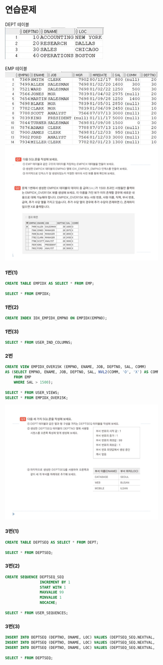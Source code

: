 # 연습문제

DEPT 테이블 <br>
![](img/연습문제/DEPT.JPG) <br> <br>
EMP 테이블 <br>
![](img/연습문제/EMP.JPG) <br>
![](img/연습문제/13-1.png)
### 1번(1)
```sql
CREATE TABLE EMPIDX AS SELECT * FROM EMP;

SELECT * FROM EMPIDX;
```

### 1번(2)
```sql
CREATE INDEX IDX_EMPIDX_EMPNO ON EMPIDX(EMPNO);
```

### 1번(3)
```sql
SELECT * FROM USER_IND_COLUMNS;
```

### 2번
```sql
CREATE VIEW EMPIDX_OVER15K (EMPNO, ENAME, JOB, DEPTNO, SAL, COMM)
AS (SELECT EMPNO, ENAME, JOB, DEPTNO, SAL, NVL2(COMM, 'O', 'X') AS COMM
    FROM EMP
    WHERE SAL > 1500);

SELECT * FROM USER_VIEWS;
SELECT * FROM EMPIDX_OVER15K;
```
![](img/연습문제/13-2.png)
### 3번(1)
```sql
CREATE TABLE DEPTSEQ AS SELECT * FROM DEPT;

SELECT * FROM DEPTSEQ;
```

### 3번(2)
```sql
CREATE SEQUENCE DEPTSEQ_SEQ
                INCREMENT BY 1
                START WITH 1
                MAXVALUE 99
                MINVALUE 1
                NOCACHE;

SELECT * FROM USER_SEQUENCES;
```

### 3번(3)
```sql
INSERT INTO DEPTSEQ (DEPTNO, DNAME, LOC) VALUES (DEPTSEQ_SEQ.NEXTVAL, 'DATABASE', 'SEOUL');
INSERT INTO DEPTSEQ (DEPTNO, DNAME, LOC) VALUES (DEPTSEQ_SEQ.NEXTVAL, 'WEB', 'BUSAN');
INSERT INTO DEPTSEQ (DEPTNO, DNAME, LOC) VALUES (DEPTSEQ_SEQ.NEXTVAL, 'MOBIE', 'ILSAN');

SELECT * FROM DEPTSEQ;
```

